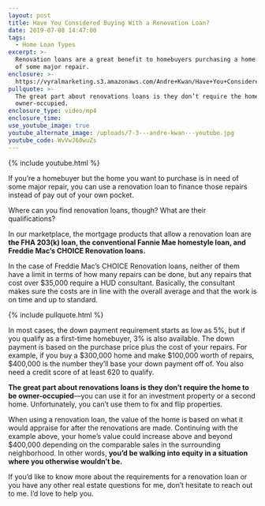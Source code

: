 ```yaml
---
layout: post
title: Have You Considered Buying With a Renovation Loan?
date: 2019-07-08 14:47:00
tags:
  - Home Loan Types
excerpt: >-
  Renovation loans are a great benefit to homebuyers purchasing a home in need
  of some major repair.
enclosure: >-
  https://vyralmarketing.s3.amazonaws.com/Andre+Kwan/Have+You+Considered+Buying+With+a+Renovation+Loan_.mp4
pullquote: >-
  The great part about renovations loans is they don’t require the home to be
  owner-occupied.
enclosure_type: video/mp4
enclosure_time:
use_youtube_image: true
youtube_alternate_image: /uploads/7-3---andre-kwan---youtube.jpg
youtube_code: WvVwJ60wuZs
---
```


{% include youtube.html %}

If you’re a homebuyer but the home you want to purchase is in need of some major repair, you can use a renovation loan to finance those repairs instead of pay out of your own pocket.&nbsp;

Where can you find renovation loans, though? What are their qualifications?&nbsp;

In our marketplace, the mortgage products that allow a renovation loan are **the FHA 203(k) loan, the conventional Fannie Mae homestyle loan, and Freddie Mac’s CHOICE Renovation loans.&nbsp;**

In the case of Freddie Mac’s CHOICE Renovation loans, neither of them have a limit in terms of how many repairs can be done, but any repairs that cost over $35,000 require a HUD consultant. Basically, the consultant makes sure the costs are in line with the overall average and that the work is on time and up to standard.

{% include pullquote.html %}

In most cases, the down payment requirement starts as low as 5%, but if you qualify as a first-time homebuyer, 3% is also available. The down payment is based on the purchase price plus the cost of your repairs. For example, if you buy a $300,000 home and make $100,000 worth of repairs, $400,000 is the number they’ll base your down payment off of. You also need a credit score of at least 620 to qualify.&nbsp;

**The great part about renovations loans is they don’t require the home to be owner-occupied**—you can use it for an investment property or a second home. Unfortunately, you can’t use them to fix and flip properties.&nbsp;

When using a renovation loan, the value of the home is based on what it would appraise for after the renovations are made. Continuing with the example above, your home’s value could increase above and beyond $400,000 depending on the comparable sales in the surrounding neighborhood. In other words, **you’d be walking into equity in a situation where you otherwise wouldn’t be. &nbsp;**

If you’d like to know more about the requirements for a renovation loan or you have any other real estate questions for me, don’t hesitate to reach out to me. I’d love to help you.